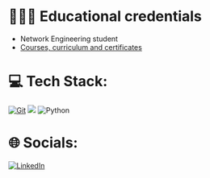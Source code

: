 # 🧑🏻‍💻 Educational credentials
* Network Engineering student <br>
* [Courses, curriculum and certificates](https://github.com/Mateusrb6/cursos-certificados)

# 💻 Tech Stack:

[![Git](https://img.shields.io/badge/Git-000?style=for-the-badge&logo=git&logoColor=E94D5F)](https://git-scm.com/doc)
<img src="https://img.shields.io/badge/c++%20-%2300599C.svg?&style=for-the-badge&logo=c%2B%2B&ogoColor=white"/>
![Python](https://img.shields.io/badge/python-3670A0?style=for-the-badge&logo=python&logoColor=ffdd54)

# 🌐 Socials:

[![LinkedIn](https://img.shields.io/badge/linkedin-%230077B5.svg?style=for-the-badge&logo=linkedin&logoColor=white)](https://www.linkedin.com/in/mateusrbastos/) 


